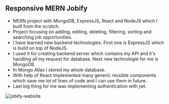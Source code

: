 ## Responsive MERN Jobify 

- MERN project with MongoDB, ExpressJS, React and NodeJS which I built from the scratch. 
- Project  focusing on adding, editing, deleting, filtering, sorting and searching job opportunities.
- I have learned new backend technologies. First one is ExpressJS which is build on top of NodeJS. 
- I used it for creating backend server which contains my API and it's handling all my request for database. Next new technologie for me is MongoDB. 
- In Mongo Atlas I stored my whole database.
- With help of React implemented many generic reusible components which save me lot of lines of code and I can use them in future. 
- Last big thing for me was implementing authentication with jwt.

![jobify-website](https://res.cloudinary.com/do5rzxmh3/image/upload/v1642788465/portfolio/jobify-git_ccssz7.png)

